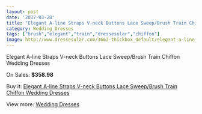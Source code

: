 ```yaml
---
layout: post
date: '2017-03-28'
title: "Elegant A-line Straps V-neck Buttons Lace Sweep/Brush Train Chiffon Wedding Dresses"
category: Wedding Dresses
tags: ["brush","elegant","train","dressesular","chiffon"]
image: http://www.dressesular.com/3662-thickbox_default/elegant-a-line-straps-v-neck-buttons-lace-sweep-brush-train-chiffon-wedding-dresses.jpg
---
```

Elegant A-line Straps V-neck Buttons Lace Sweep/Brush Train Chiffon Wedding Dresses

On Sales: **$358.98**
<a href="https://www.dressesular.com/wedding-dresses/1365-elegant-a-line-straps-v-neck-buttons-lace-sweep-brush-train-chiffon-wedding-dresses.html"><amp-img layout="responsive" width="600" height="600" src="//www.dressesular.com/3662-thickbox_default/elegant-a-line-straps-v-neck-buttons-lace-sweep-brush-train-chiffon-wedding-dresses.jpg" alt="Elegant A-line Straps V-neck Buttons Lace Sweep/Brush Train Chiffon Wedding Dresses 0" /></a>

Buy it: [Elegant A-line Straps V-neck Buttons Lace Sweep/Brush Train Chiffon Wedding Dresses](https://www.dressesular.com/wedding-dresses/1365-elegant-a-line-straps-v-neck-buttons-lace-sweep-brush-train-chiffon-wedding-dresses.html "Elegant A-line Straps V-neck Buttons Lace Sweep/Brush Train Chiffon Wedding Dresses")

View more: [Wedding Dresses](https://www.dressesular.com/3-wedding-dresses "Wedding Dresses")
